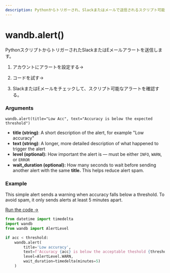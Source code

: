 ```yaml
---
description: Pythonからトリガーされ、Slackまたはメールで送信されるスクリプト可能なアラート
---
```


# wandb.alert\(\)

PythonスクリプトからトリガーされたSlackまたはEメールアラートを送信します。

1. アカウントにアラートを設定する→

2. コードを試す→

3. SlackまたはEメールをチェックして、スクリプト可能なアラートを確認する。

### Arguments

`wandb.alert(title="Low Acc", text="Accuracy is below the expected threshold")`

* **title \(string\)**: A short description of the alert, for example "Low accuracy"
* **text \(string\)**: A longer, more detailed description of what happened to trigger the alert
* **level \(optional\):** How important the alert is — must be either `INFO`, `WARN`, or `ERROR`
* **wait\_duration \(optional\):** How many seconds to wait before sending another alert with the same **title.** This helps reduce alert spam.

### Example

This simple alert sends a warning when accuracy falls below a threshold. To avoid spam, it only sends alerts at least 5 minutes apart.

[Run the code →](http://tiny.cc/wb-alerts)

```python
from datetime import timedelta
import wandb
from wandb import AlertLevel

if acc < threshold:
    wandb.alert(
        title='Low accuracy', 
        text=f'Accuracy {acc} is below the acceptable theshold {threshold}',
        level=AlertLevel.WARN,
        wait_duration=timedelta(minutes=5)
    )
```

